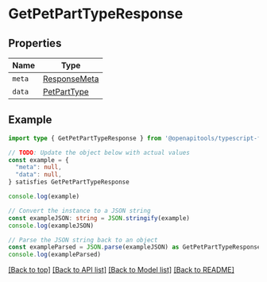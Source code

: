 
# GetPetPartTypeResponse


## Properties

Name | Type
------------ | -------------
`meta` | [ResponseMeta](ResponseMeta.md)
`data` | [PetPartType](PetPartType.md)

## Example

```typescript
import type { GetPetPartTypeResponse } from '@openapitools/typescript-fetch-petstore'

// TODO: Update the object below with actual values
const example = {
  "meta": null,
  "data": null,
} satisfies GetPetPartTypeResponse

console.log(example)

// Convert the instance to a JSON string
const exampleJSON: string = JSON.stringify(example)
console.log(exampleJSON)

// Parse the JSON string back to an object
const exampleParsed = JSON.parse(exampleJSON) as GetPetPartTypeResponse
console.log(exampleParsed)
```

[[Back to top]](#) [[Back to API list]](../README.md#api-endpoints) [[Back to Model list]](../README.md#models) [[Back to README]](../README.md)


